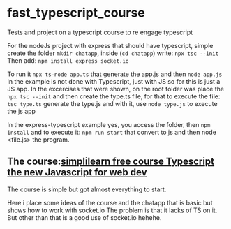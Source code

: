 # fast_typescript_course
Tests and project on a typescript course to re engage typescript

For the nodeJs project with express that should have typescript, simple create the folder `mkdir chatapp`, inside (`cd chatapp`) write: `npx tsc --init`
Then add: `npm install express socket.io`

To run it `npx ts-node app.ts` that generate the app.js and then `node app.js` 
In the example is not done with Typescript, just with JS so for this is just a JS app.
In the excercises that were shown, on the root folder was place the `npx tsc --init` and then create the type.ts file, for that to execute the file: `tsc type.ts` generate the type.js and with it, use `node type.js` to execute the js app

In the express-typescript example yes, you access the folder, then `npm install` and to execute it: `npm run start` that convert to js and then node <file.js> the program.

## The course:[simplilearn free course Typescript the new Javascript for web dev](https://lms.simplilearn.com/courses/5896/Typescript-:-The-New-JavaScript-for-Web-Development/syllabus)
The course is simple but got almost everything to start.

Here i place some ideas of the course and the chatapp that is basic but shows how to work with socket.io
The problem is that it lacks of TS on it. But other than that is a good use of socket.io hehehe.